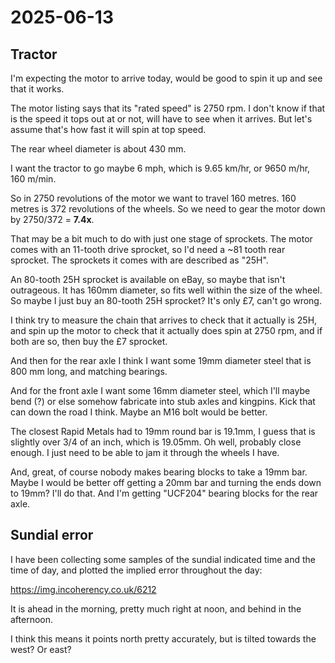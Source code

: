 # 2025-06-13

## Tractor

I'm expecting the motor to arrive today, would be good to spin it up
and see that it works.

The motor listing says that its "rated speed" is 2750 rpm. I don't know if
that is the speed it tops out at or not, will have to see when it arrives. But
let's assume that's how fast it will spin at top speed.

The rear wheel diameter is about 430 mm.

I want the tractor to go maybe 6 mph, which is 9.65 km/hr, or
9650 m/hr, 160 m/min.

So in 2750 revolutions of the motor we want to travel 160 metres.
160 metres is 372 revolutions of the wheels. So we need to gear the
motor down by 2750/372 = **7.4x**.

That may be a bit much to do with just one stage of sprockets. The motor
comes with an 11-tooth drive sprocket, so I'd need a ~81 tooth rear sprocket.
The sprockets it comes with are described as "25H".

An 80-tooth 25H sprocket is available on eBay, so maybe that isn't outrageous.
It has 160mm diameter, so fits well within the size of the wheel. So maybe I
just buy an 80-tooth 25H sprocket? It's only £7, can't go wrong.

I think try to measure the chain that arrives to check that it actually is
25H, and spin up the motor to check that it actually does spin at 2750 rpm,
and if both are so, then buy the £7 sprocket.

And then for the rear axle I think I want some 19mm diameter steel that is
800 mm long, and matching bearings.

And for the front axle I want some 16mm diameter steel, which I'll maybe
bend (?) or else somehow fabricate into stub axles and kingpins. Kick that can
down the road I think. Maybe an M16 bolt would be better.

The closest Rapid Metals had to 19mm round bar is 19.1mm, I guess that is
slightly over 3/4 of an inch, which is 19.05mm. Oh well, probably close enough.
I just need to be able to jam it through the wheels I have.

And, great, of course nobody makes bearing blocks to take a 19mm bar. Maybe
I would be better off getting a 20mm bar and turning the ends down to 19mm? I'll
do that. And I'm getting "UCF204" bearing blocks for the rear axle.

## Sundial error

I have been collecting some samples of the sundial indicated time and the time of day, and plotted the implied error throughout the day:

https://img.incoherency.co.uk/6212

It is ahead in the morning, pretty much right at noon, and behind in the
afternoon.

I think this means it points north pretty accurately, but is tilted towards
the west? Or east?
